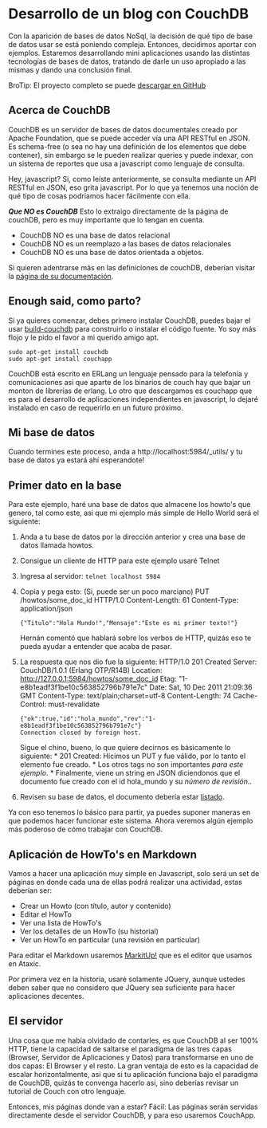 Desarrollo de un blog con CouchDB
=================================

Con la aparición de bases de datos NoSql, la decisión de qué tipo de base de datos usar se está poniendo compleja. Entonces, decidimos aportar con ejemplos. Estaremos desarrollando mini aplicaciones usando las distintas tecnologías de bases de datos, tratando de darle un uso apropiado a las mismas y dando una conclusión final.

BroTip: El proyecto completo se puede [descargar en GitHub](https://github.com/lomefin/CouchDB-JS-HowTos)

Acerca de CouchDB
-----------------

CouchDB es un servidor de bases de datos documentales creado por Apache Foundation, que se puede acceder vía una API RESTful en JSON.
Es schema-free (o sea no hay una definición de los elementos que debe contener), sin embargo se le pueden realizar queries y puede indexar, con un sistema de reportes que usa a javascript como lenguaje de consulta.

Hey, javascript? Si, como leíste anteriormente, se consulta mediante un API RESTful en JSON, eso grita javascript. Por lo que ya tenemos una noción de qué tipo de cosas podriamos hacer fácilmente con ella.

***Que NO es CouchDB***
Esto lo extraigo directamente de la página de couchDB, pero es muy importante que lo tengan en cuenta.

- CouchDB NO es una base de datos relacional
- CouchDB NO es un reemplazo a las bases de datos relacionales
- CouchDB NO es una base de datos orientada a objetos.

Si quieren adentrarse más en las definiciones de couchDB, deberían visitar la [página de su documentación](http://couchdb.apache.org/docs/intro.html).

Enough said, como parto?
------------------------

Si ya quieres comenzar, debes primero instalar CouchDB, puedes bajar el usar [build-couchdb](https://github.com/iriscouch/build-couchdb) para construirlo o instalar el código fuente. Yo soy más flojo y le pido el favor a mi querido amigo apt.

	sudo apt-get install couchdb
	sudo apt-get install couchapp

CouchDB está escrito en ERLang un lenguaje pensado para la telefonía y comunicaciones asi que aparte de los binarios de couch hay que bajar un monton de librerías de erlang. Lo otro que descargamos es couchapp que es para el desarrollo de aplicaciones independientes en javascript, lo dejaré instalado en caso de requerirlo en un futuro próximo.

Mi base de datos
----------------

Cuando termines este proceso, anda a http://localhost:5984/_utils/ y tu base de datos ya estará ahí esperandote!

Primer dato en la base
----------------------

Para este ejemplo, haré una base de datos que almacene los howto's que genero, tal como este, asi que mi ejemplo más simple de Hello World será el siguiente:

1.	Anda a tu base de datos por la dirección anterior y crea una base de datos llamada howtos.
2.	Consigue un cliente de HTTP para este ejemplo usaré Telnet
3.  Ingresa al servidor: <code>telnet localhost 5984</code>
4.	Copia y pega esto: (Si, puede ser un poco marciano)
		PUT /howtos/some_doc_id HTTP/1.0
		Content-Length: 61
		Content-Type: application/json

		{"Titulo":"Hola Mundo!","Mensaje":"Este es mi primer texto!"}
	Hernán comentó que hablará sobre los verbos de HTTP, quizás eso te pueda ayudar a entender que acaba de pasar.
5.	La respuesta que nos dio fue la siguiente:
		HTTP/1.0 201 Created
		Server: CouchDB/1.0.1 (Erlang OTP/R14B)
		Location: http://127.0.0.1:5984/howtos/some_doc_id
		Etag: "1-e8b1eadf3f1be10c563852796b791e7c"
		Date: Sat, 10 Dec 2011 21:09:36 GMT
		Content-Type: text/plain;charset=utf-8
		Content-Length: 74
		Cache-Control: must-revalidate

		{"ok":true,"id":"hola_mundo","rev":"1-e8b1eadf3f1be10c563852796b791e7c"}		
		Connection closed by foreign host.
	Sigue el chino, bueno, lo que quiere decirnos es básicamente lo siguiente:
		*	201 Created: Hicimos un PUT y fue válido, por lo tanto el elemento fue creado.
		*	Los otros tags no son importantes <em>para este ejemplo</em>.
		*	Finalmente, viene un string en JSON diciendonos que el documento fue creado con el id hola_mundo y su <em>número de revisión</em>..
6.	Revisen su base de datos, el documento debería estar [listado](http://localhost:5984/_utils/database.html?howtos).

Ya con eso tenemos lo básico para partir, ya puedes suponer maneras en que podemos hacer funcionar este sistema.
Ahora veremos algún ejemplo más poderoso de cómo trabajar con CouchDB.

Aplicación de HowTo's en Markdown
--------------------------------

Vamos a hacer una aplicación muy simple en Javascript, solo será un set de páginas en donde cada una de ellas podrá realizar una actividad, estas deberían ser:

-	Crear un Howto (con título, autor y contenido)
-	Editar el HowTo
-	Ver una lista de HowTo's
-	Ver los detalles de un HowTo (su historial)
-	Ver un HowTo en particular (una revisión en particular)

Para editar el Markdown usaremos [MarkitUp!](http://markitup.jaysalvat.com/home/) que es el editor que usamos en Ataxic.

Por primera vez en la historia, usaré solamente JQuery, aunque ustedes deben saber que no considero que JQuery sea suficiente para hacer aplicaciones decentes.

El servidor
------------
Una cosa que me había olvidado de contarles, es que CouchDB al ser 100% HTTP, tiene la capacidad de saltarse el paradigma de las tres capas (Browser, Servidor de Aplicaciones y Datos) para transformarse en uno de dos capas: El Browser y el resto. La gran ventaja de esto es la capacidad de escalar horizontalmente, asi que si tu aplicación funciona bajo el paradigma de CouchDB, quizás te convenga hacerlo asi, sino deberías revisar un tutorial de Couch con otro lenguaje.

Entonces, mis páginas donde van a estar? Fácil: Las páginas serán servidas directamente desde el servidor CouchDB, y para eso usaremos CouchApp.



